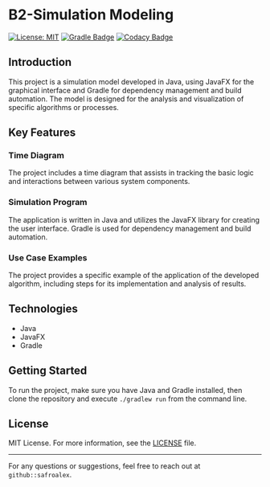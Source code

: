 # B2-Simulation Modeling

[![License: MIT](https://img.shields.io/badge/License-MIT-yellow.svg)](https://github.com/safroalex/B2-JavaCoreAndFX/blob/main/LICENSE)
[![Gradle Badge](https://img.shields.io/badge/Gradle-darkgreen)](https://maven.apache.org/)
[![Codacy Badge](https://app.codacy.com/project/badge/Grade/4b2177d2d07646fa95f718fb78753d61)](https://app.codacy.com/gh/safroalex/B2-ArchitectureOfOperationSystem/dashboard?utm_source=gh&utm_medium=referral&utm_content=&utm_campaign=Badge_grade)

## Introduction
This project is a simulation model developed in Java, using JavaFX for the graphical interface and Gradle for dependency management and build automation. The model is designed for the analysis and visualization of specific algorithms or processes.

## Key Features

### Time Diagram
The project includes a time diagram that assists in tracking the basic logic and interactions between various system components.

### Simulation Program
The application is written in Java and utilizes the JavaFX library for creating the user interface. Gradle is used for dependency management and build automation.

### Use Case Examples
The project provides a specific example of the application of the developed algorithm, including steps for its implementation and analysis of results.

## Technologies
- Java
- JavaFX
- Gradle

## Getting Started
To run the project, make sure you have Java and Gradle installed, then clone the repository and execute `./gradlew run` from the command line.

## License

MIT License. For more information, see the [LICENSE](LICENSE) file.

---

For any questions or suggestions, feel free to reach out at `github::safroalex`.
